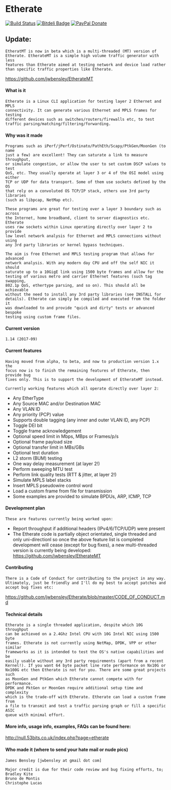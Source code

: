 Etherate
========

[![Build Status](https://travis-ci.org/jwbensley/Etherate.svg?branch=master)](https://travis-ci.org/jwbensley/Etherate)
[![Bitdeli Badge](https://null.53bits.co.uk/uploads/programming/c/etherate/etherate-github-badge.png)](https://bitdeli.com/free "Bitdeli Badge")
[![PayPal Donate](https://img.shields.io/badge/paypal-donate-green.svg)](https://www.paypal.com/cgi-bin/webscr?cmd=_donations&business=james%40bensley%2eme&lc=GB&item_name=Etherate&currency_code=GBP)


## Update:

    EtheratMT is now in beta which is a multi-threaded (MT) version of
    Etherate. EtherateMT is a simple high volume traffic generator with less
    features than Etherate aimed at testing network and device load rather
    than specific traffic properties like Etherate.
https://github.com/jwbensley/EtherateMT


#### What is it

    Etherate is a Linux CLI application for testing layer 2 Ethernet and MPLS
    connectivity. It can generate various Ethernet and MPLS frames for testing
    different devices such as switches/routers/firewalls etc, to test
    traffic parsing/matching/filtering/forwarding.


#### Why was it made

    Programs such as iPerf/jPerf/Ostinato/PathEth/Scapy/PtkGen/MoonGen (to name
    just a few) are excellent! They can saturate a link to measure throughput,
    or simulate congestion, or allow the user to set custom DSCP values to test
    QoS, etc. They usually operate at layer 3 or 4 of the OSI model using either
    TCP or UDP for data transport. Some of them use sockets defined by the OS
    that rely on a convoluted OS TCP/IP stack, others use 3rd party libraries
    (such as libpcap, NetMap etc).

    These programs are great for testing over a layer 3 boundary such as across
    the Internet, home broadband, client to server diagnostics etc. Etherate
    uses raw sockets within Linux operating directly over layer 2 to provide
    low level network analysis for Ethernet and MPLS connections without using
    any 3rd party libraries or kernel bypass techniques.

    The aim is free Ethernet and MPLS testing program that allows for advanced
    network analysis. With any modern day CPU and off the self NIC it should
    saturate up to a 10GigE link using 1500 byte frames and allow for the
    testing of various metro and carrier Ethernet features (such tag swapping,
    802.1p QoS, ethertype parsing, and so on). This should all be achievable
    without the need to install any 3rd party libraries (see INSTALL for
    details). Etherate can simply be compiled and executed from the folder it
    was downloaded to and provide "quick and dirty" tests or advanced bespoke
    testing using custom frame files.


#### Current version

    1.14 (2017-09)


#### Current features

    Having moved from alpha, to beta, and now to production version 1.x the
    focus now is to finish the remaining features of Etherate, then provide bug
    fixes only. This is to support the development of EtherateMT instead.

    Currently working features which all operate directly over layer 2:
  
  - Any EtherType
  - Any Source MAC and/or Destination MAC
  - Any VLAN ID
  - Any priority (PCP) value
  - Supports double tagging (any inner and outer VLAN ID, any PCP)
  - Toggle DEI bit
  - Toggle frame acknowledgement
  - Optional speed limit in Mbps, MBps or Frames/p/s
  - Optional frame payload size
  - Optional transfer limit in MBs/GBs
  - Optional test duration
  - L2 storm (BUM) testing
  - One way delay measurement (at layer 2!)
  - Perform sweeping MTU test
  - Perform link quality tests (RTT & jitter, at layer 2!)
  - Simulate MPLS label stacks
  - Insert MPLS pseudowire control word
  - Load a custom frame from file for transmission
  - Some examples are provided to simulate BPDUs, ARP, ICMP, TCP


#### Development plan

    These are features currently being worked upon:
  
  - Report throughput if additional headers (IPv4/6/TCP/UDP) were present
  - The Etherate code is partially object orientated, single threaded and only 
    uni-directionl so once the above feature list is completed development will
    cease (except for bug fixes), a new multi-threaded version is currently
    being developed: https://github.com/jwbensley/EtherateMT


#### Contributing

    There is a Code of Conduct for contributing to the project in any way.
    Ultimately, just be friendly and I'll do my best to accept patches and
    accept bug fixes etc:
https://github.com/jwbensley/Etherate/blob/master/CODE_OF_CONDUCT.md


#### Technical details

    Etherate is a single threaded application, despite which 10G throughput
    can be achieved on a 2.4Ghz Intel CPU with 10G Intel NIC using 1500 byte
    frames. Etherate is not currently using NetMap, DPDK, VPP or other similar
    frameworks as it is intended to test the OS's native capabilities and be
    easily usable without any 3rd party requirements (apart from a recent
    Kernel!). If you want 64 byte packet line rate performance on Nx10G or
    Nx100G etc then Etherate is not for you. There are some great projects such
    as MoonGen and PtkGen which Etherate cannot compete with for performance.
    DPDK and PktGen or MoonGen require additional setup time and complexity
    which is the trade-off with Etherate. Etherate can load a custom frame from
    a file to transmit and test a traffic parsing graph or fill a specific ASIC
    queue with minimal effort.


#### More info, usage info, examples, FAQs can be found here:

http://null.53bits.co.uk/index.php?page=etherate


#### Who made it (where to send your hate mail or nude pics)

    James Bensley [jwbensley at gmail dot com]

    Major credit is due for their code review and bug fixing efforts, to;
    Bradley Kite
    Bruno de Montis
    Christophe Lucas
